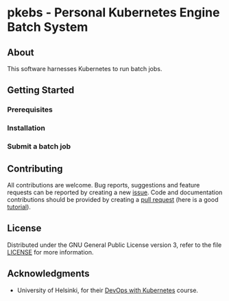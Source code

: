 # pkebs - Personal Kubernetes Engine Batch System

## About

This software harnesses Kubernetes to run batch jobs.

## Getting Started

### Prerequisites

### Installation

### Submit a batch job

## Contributing

All contributions are welcome. Bug reports, suggestions and feature
requests can be reported by creating a new
[issue](https://github.com/ptrktn/pkebs/issues). Code and
documentation contributions should be provided by creating a [pull
request](https://github.com/ptrktn/pkebs/pulls) (here is a good
[tutorial](https://www.dataschool.io/how-to-contribute-on-github/)).

## License

Distributed under the GNU General Public License version 3, refer to
the file [LICENSE](https://github.com/ptrktn/pkebs/blob/main/LICENSE)
for more information.

## Acknowledgments

* University of Helsinki, for their [DevOps with Kubernetes](https://devopswithkubernetes.com/) course.

